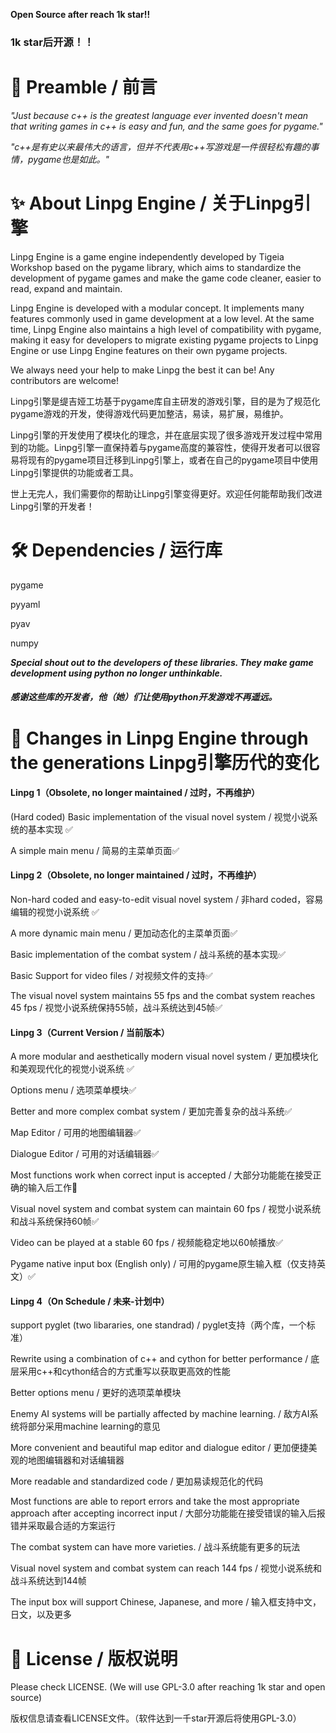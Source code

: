 

**Open Source after reach 1k star!!**

### **1k star后开源！！**



# :speech_balloon: Preamble / 前言

*"Just because c++ is the greatest language ever invented doesn't mean that writing games in c++ is easy and fun, and the same goes for pygame."*

*"c++是有史以来最伟大的语言，但并不代表用c++写游戏是一件很轻松有趣的事情，pygame也是如此。"*



# :sparkles: About Linpg Engine / 关于Linpg引擎

Linpg Engine is a game engine independently developed by Tigeia Workshop based on the pygame library, which aims to standardize the development of pygame games and make the game code cleaner, easier to read, expand and maintain.

Linpg Engine is developed with a modular concept. It implements many features commonly used in game development at a low level. At the same time, Linpg Engine also maintains a high level of compatibility with pygame, making it easy for developers to migrate existing pygame projects to Linpg Engine or use Linpg Engine features on their own pygame projects.

We always need your help to make Linpg the best it can be! Any contributors are welcome!

Linpg引擎是缇吉娅工坊基于pygame库自主研发的游戏引擎，目的是为了规范化pygame游戏的开发，使得游戏代码更加整洁，易读，易扩展，易维护。

Linpg引擎的开发使用了模块化的理念，并在底层实现了很多游戏开发过程中常用到的功能。Linpg引擎一直保持着与pygame高度的兼容性，使得开发者可以很容易将现有的pygame项目迁移到Linpg引擎上，或者在自己的pygame项目中使用Linpg引擎提供的功能或者工具。

世上无完人，我们需要你的帮助让Linpg引擎变得更好。欢迎任何能帮助我们改进Linpg引擎的开发者！



# :hammer_and_wrench: Dependencies / 运行库 

pygame

pyyaml

pyav

numpy

***Special shout out to the developers of these libraries. They make game development using python no longer unthinkable.***

##### ***感谢这些库的开发者，他（她）们让使用python开发游戏不再遥远。***



# :construction: Changes in Linpg Engine through the generations            Linpg引擎历代的变化

#### Linpg 1（Obsolete, no longer maintained / 过时，不再维护）

(Hard coded) Basic implementation of the visual novel system / 视觉小说系统的基本实现 :white_check_mark:

A simple main menu / 简易的主菜单页面:white_check_mark:

#### Linpg 2（Obsolete, no longer maintained / 过时，不再维护）

Non-hard coded and easy-to-edit visual novel system / 非hard coded，容易编辑的视觉小说系统 :white_check_mark:

A more dynamic main menu / 更加动态化的主菜单页面:white_check_mark:

Basic implementation of the combat system / 战斗系统的基本实现:white_check_mark:

Basic Support for video files / 对视频文件的支持:white_check_mark:

The visual novel system maintains 55 fps and the combat system reaches 45 fps / 视觉小说系统保持55帧，战斗系统达到45帧:white_check_mark:

#### Linpg 3（Current Version / 当前版本）

A more modular and aesthetically modern visual novel system / 更加模块化和美观现代化的视觉小说系统 :white_check_mark:

Options menu / 选项菜单模块:white_check_mark:

Better and more complex combat system / 更加完善复杂的战斗系统:white_check_mark:

Map Editor / 可用的地图编辑器:white_check_mark:

Dialogue Editor / 可用的对话编辑器:white_check_mark:

Most functions work when correct input is accepted / 大部分功能能在接受正确的输入后工作🔨

Visual novel system and combat system can maintain 60 fps / 视觉小说系统和战斗系统保持60帧:white_check_mark:

Video can be played at a stable 60 fps / 视频能稳定地以60帧播放:white_check_mark:

Pygame native input box (English only) / 可用的pygame原生输入框（仅支持英文）:white_check_mark:

#### Linpg 4（On Schedule / 未来-计划中）

support pyglet (two libararies, one standrad) / pyglet支持（两个库，一个标准）

Rewrite using a combination of c++ and cython for better performance / 底层采用c++和cython结合的方式重写以获取更高效的性能

Better options menu / 更好的选项菜单模块

Enemy AI systems will be partially affected by machine learning. / 敌方AI系统将部分采用machine learning的意见

More convenient and beautiful map editor and dialogue editor / 更加便捷美观的地图编辑器和对话编辑器

More readable and standardized code / 更加易读规范化的代码

Most functions are able to report errors and take the most appropriate approach after accepting incorrect input / 大部分功能能在接受错误的输入后报错并采取最合适的方案运行

The combat system can have more varieties. / 战斗系统能有更多的玩法

Visual novel system and combat system can reach 144 fps / 视觉小说系统和战斗系统达到144帧

The input box will support Chinese, Japanese, and more / 输入框支持中文，日文，以及更多



# :open_book: License / 版权说明

Please check LICENSE. (We will use GPL-3.0 after reaching 1k star and open source)

版权信息请查看LICENSE文件。（软件达到一千star开源后将使用GPL-3.0）